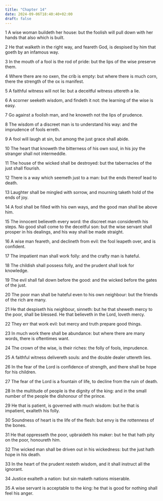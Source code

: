 ```yaml
---
title: "Chapter 14"
date: 2024-09-06T18:40:40+02:00
draft: false
---
```




1 A wise woman buildeth her house: but the foolish will pull down with her hands that also which is built.

2 He that walketh in the right way, and feareth God, is despised by him that goeth by an infamous way.

3 In the mouth of a fool is the rod of pride: but the lips of the wise preserve them.

4 Where there are no oxen, the crib is empty: but where there is much corn, there the strength of the ox is manifest.

5 A faithful witness will not lie: but a deceitful witness uttereth a lie.

6 A scorner seeketh wisdom, and findeth it not: the learning of the wise is easy.

7 Go against a foolish man, and he knoweth not the lips of prudence.

8 The wisdom of a discreet man is to understand his way: and the imprudence of fools erreth.

9 A fool will laugh at sin, but among the just grace shall abide.

10 The heart that knoweth the bitterness of his own soul, in his joy the stranger shall not intermeddle.

11 The house of the wicked shall be destroyed: but the tabernacles of the just shall flourish.

12 There is a way which seemeth just to a man: but the ends thereof lead to death.

13 Laughter shall be mingled with sorrow, and mourning taketh hold of the ends of joy.

14 A fool shall be filled with his own ways, and the good man shall be above him.

15 The innocent believeth every word: the discreet man considereth his steps. No good shall come to the deceitful son: but the wise servant shall prosper in his dealings, and his way shall be made straight.

16 A wise man feareth, and declineth from evil: the fool leapeth over, and is confident.

17 The impatient man shall work folly: and the crafty man is hateful.

18 The childish shall possess folly, and the prudent shall look for knowledge.

19 The evil shall fall down before the good: and the wicked before the gates of the just.

20 The poor man shall be hateful even to his own neighbour: but the friends of the rich are many.

21 He that despiseth his neighbour, sinneth: but he that sheweth mercy to the poor, shall be blessed. He that believeth in the Lord, loveth mercy.

22 They err that work evil: but mercy and truth prepare good things.

23 In much work there shall be abundance: but where there are many words, there is oftentimes want.

24 The crown of the wise, is their riches: the folly of fools, imprudence.

25 A faithful witness delivereth souls: and the double dealer uttereth lies.

26 In the fear of the Lord is confidence of strength, and there shall be hope for his children.

27 The fear of the Lord is a fountain of life, to decline from the ruin of death.

28 In the multitude of people is the dignity of the king: and in the small number of the people the dishonour of the prince.

29 He that is patient, is governed with much wisdom: but he that is impatient, exalteth his folly.

30 Soundness of heart is the life of the flesh: but envy is the rottenness of the bones.

31 He that oppresseth the poor, upbraideth his maker: but he that hath pity on the poor, honoureth him.

32 The wicked man shall be driven out in his wickedness: but the just hath hope in his death.

33 In the heart of the prudent resteth wisdom, and it shall instruct all the ignorant.

34 Justice exalteth a nation: but sin maketh nations miserable.

35 A wise servant is acceptable to the king: he that is good for nothing shall feel his anger.

